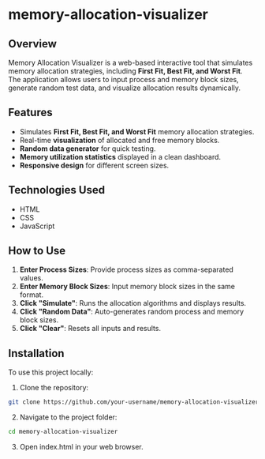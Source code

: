 # memory-allocation-visualizer

## Overview  
Memory Allocation Visualizer is a web-based interactive tool that simulates memory allocation strategies, including **First Fit, Best Fit, and Worst Fit**. The application allows users to input process and memory block sizes, generate random test data, and visualize allocation results dynamically.  

## Features  
- Simulates **First Fit, Best Fit, and Worst Fit** memory allocation strategies.  
- Real-time **visualization** of allocated and free memory blocks.  
- **Random data generator** for quick testing.  
- **Memory utilization statistics** displayed in a clean dashboard.  
- **Responsive design** for different screen sizes.  

## Technologies Used  
- HTML  
- CSS  
- JavaScript  

## How to Use  
1. **Enter Process Sizes**: Provide process sizes as comma-separated values.  
2. **Enter Memory Block Sizes**: Input memory block sizes in the same format.  
3. **Click "Simulate"**: Runs the allocation algorithms and displays results.  
4. **Click "Random Data"**: Auto-generates random process and memory block sizes.  
5. **Click "Clear"**: Resets all inputs and results.  

## Installation  
To use this project locally:  
  1. Clone the repository:  
   ```bash
   git clone https://github.com/your-username/memory-allocation-visualizer.git
   ```
  2. Navigate to the project folder:
  ```bash
  cd memory-allocation-visualizer
  ```
  3. Open index.html in your web browser.
